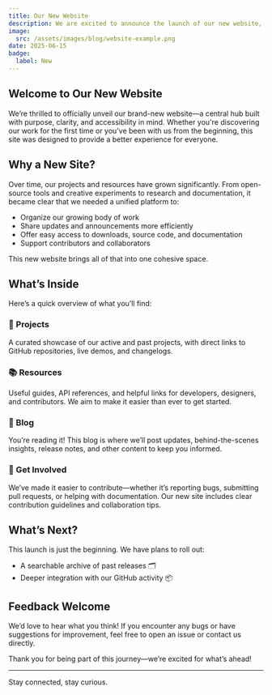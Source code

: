 ```yaml
---
title: Our New Website
description: We are excited to announce the launch of our new website, designed to enhance your experience and provide better access to our resources.
image:
  src: /assets/images/blog/website-example.png
date: 2025-06-15
badge:
  label: New
---
```


## Welcome to Our New Website

We’re thrilled to officially unveil our brand-new website—a central hub built with purpose, clarity, and accessibility in mind. Whether you're discovering our work for the first time or you've been with us from the beginning, this site was designed to provide a better experience for everyone.

## Why a New Site?

Over time, our projects and resources have grown significantly. From open-source tools and creative experiments to research and documentation, it became clear that we needed a unified platform to:

- Organize our growing body of work
- Share updates and announcements more efficiently
- Offer easy access to downloads, source code, and documentation
- Support contributors and collaborators

This new website brings all of that into one cohesive space.

## What’s Inside

Here’s a quick overview of what you’ll find:

### 🚀 Projects

A curated showcase of our active and past projects, with direct links to GitHub repositories, live demos, and changelogs.

### 📚 Resources

Useful guides, API references, and helpful links for developers, designers, and contributors. We aim to make it easier than ever to get started.

### 📰 Blog

You’re reading it! This blog is where we’ll post updates, behind-the-scenes insights, release notes, and other content to keep you informed.

### 🤝 Get Involved

We’ve made it easier to contribute—whether it’s reporting bugs, submitting pull requests, or helping with documentation. Our new site includes clear contribution guidelines and collaboration tips.

## What’s Next?

This launch is just the beginning. We have plans to roll out:

- A searchable archive of past releases 🗂️
- Deeper integration with our GitHub activity 📦

## Feedback Welcome

We’d love to hear what you think! If you encounter any bugs or have suggestions for improvement, feel free to open an issue or contact us directly.

Thank you for being part of this journey—we’re excited for what’s ahead!

---
Stay connected, stay curious.
